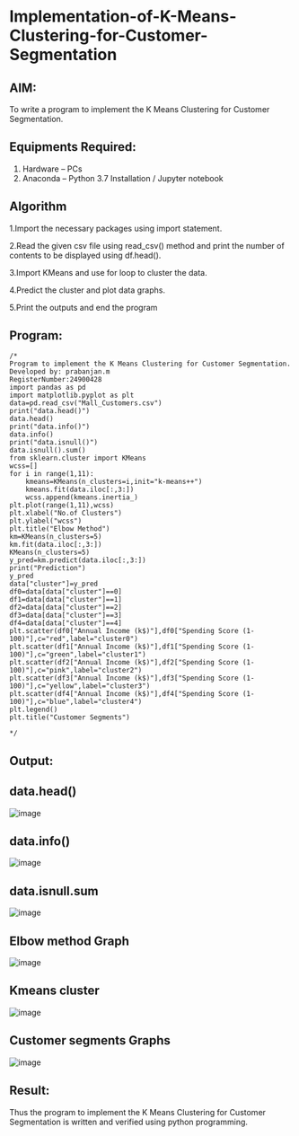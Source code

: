 # Implementation-of-K-Means-Clustering-for-Customer-Segmentation

## AIM:
To write a program to implement the K Means Clustering for Customer Segmentation.

## Equipments Required:
1. Hardware – PCs
2. Anaconda – Python 3.7 Installation / Jupyter notebook

## Algorithm
1.Import the necessary packages using import statement.

2.Read the given csv file using read_csv() method and print the number of contents to be displayed using df.head().

3.Import KMeans and use for loop to cluster the data.

4.Predict the cluster and plot data graphs.

5.Print the outputs and end the program

## Program:
```
/*
Program to implement the K Means Clustering for Customer Segmentation.
Developed by: prabanjan.m
RegisterNumber:24900428
import pandas as pd
import matplotlib.pyplot as plt
data=pd.read_csv("Mall_Customers.csv")
print("data.head()")
data.head()
print("data.info()")
data.info()
print("data.isnull()")
data.isnull().sum()
from sklearn.cluster import KMeans
wcss=[]
for i in range(1,11):
    kmeans=KMeans(n_clusters=i,init="k-means++")
    kmeans.fit(data.iloc[:,3:])
    wcss.append(kmeans.inertia_)
plt.plot(range(1,11),wcss)
plt.xlabel("No.of Clusters")
plt.ylabel("wcss")
plt.title("Elbow Method")
km=KMeans(n_clusters=5)
km.fit(data.iloc[:,3:])
KMeans(n_clusters=5)
y_pred=km.predict(data.iloc[:,3:])
print("Prediction")
y_pred
data["cluster"]=y_pred
df0=data[data["cluster"]==0]
df1=data[data["cluster"]==1]
df2=data[data["cluster"]==2]
df3=data[data["cluster"]==3]
df4=data[data["cluster"]==4]
plt.scatter(df0["Annual Income (k$)"],df0["Spending Score (1-100)"],c="red",label="cluster0")
plt.scatter(df1["Annual Income (k$)"],df1["Spending Score (1-100)"],c="green",label="cluster1")
plt.scatter(df2["Annual Income (k$)"],df2["Spending Score (1-100)"],c="pink",label="cluster2")
plt.scatter(df3["Annual Income (k$)"],df3["Spending Score (1-100)"],c="yellow",label="cluster3")
plt.scatter(df4["Annual Income (k$)"],df4["Spending Score (1-100)"],c="blue",label="cluster4")
plt.legend()
plt.title("Customer Segments")

*/
```

## Output:
## data.head()
![image](https://github.com/Samuelmariappan/Implementation-of-K-Means-Clustering-for-Customer-Segmentation/assets/119393030/59901714-73e0-48e1-9854-4b76959abca0)

## data.info()
![image](https://github.com/Samuelmariappan/Implementation-of-K-Means-Clustering-for-Customer-Segmentation/assets/119393030/a2f116f1-7057-4d7e-bd91-c4a73866f277)
## data.isnull.sum
![image](https://github.com/Samuelmariappan/Implementation-of-K-Means-Clustering-for-Customer-Segmentation/assets/119393030/22768e51-9d3c-4432-ae8d-59ac86f29f16)
## Elbow method Graph
![image](https://github.com/Samuelmariappan/Implementation-of-K-Means-Clustering-for-Customer-Segmentation/assets/119393030/f58a3789-52af-4f02-982d-c5db15e6d1d1)
## Kmeans cluster
![image](https://github.com/Samuelmariappan/Implementation-of-K-Means-Clustering-for-Customer-Segmentation/assets/119393030/6e9d7e61-007c-4ab6-8f4d-fb21fe8cc3b0)
## Customer segments Graphs
![image](https://github.com/Samuelmariappan/Implementation-of-K-Means-Clustering-for-Customer-Segmentation/assets/119393030/fa9b9ca5-eb84-4148-a733-d83d24ccea71)


## Result:
Thus the program to implement the K Means Clustering for Customer Segmentation is written and verified using python programming.
